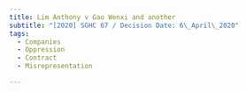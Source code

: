 ```yaml
---
title: Lim Anthony v Gao Wenxi and another
subtitle: "[2020] SGHC 67 / Decision Date: 6\_April\_2020"
tags:
  - Companies
  - Oppression
  - Contract
  - Misrepresentation

---
```

